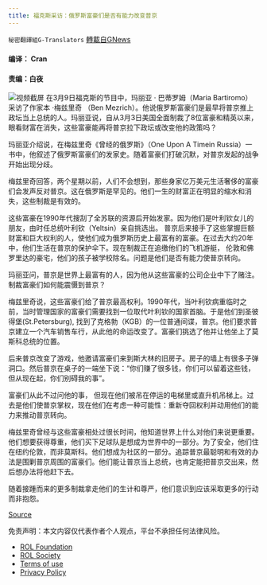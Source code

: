 ```yaml
---
title: 福克斯采访：俄罗斯富豪们是否有能力改变普京
---
```

`秘密翻譯組G-Translators` [轉載自GNews](https://gnews.org/zh-hans/2133647/)

#### 编译： Cran

#### 责编：白夜
![](https://assets.gnews.org/wp-content/uploads/2022/03/16468584841.png)视频截屏
在3月9日福克斯的节目中，玛丽亚 · 巴蒂罗姆（Maria Bartiromo）采访了作家本 ·梅兹里奇 （Ben Mezrich）。他说俄罗斯富豪们是最早将普京推上政坛当上总统的人。玛丽亚说，自从3月3日美国全面制裁了8位富豪和精英以来，眼看财富在消失，这些富豪能再将普京拉下政坛或改变他的政策吗？

玛丽亚介绍说，在梅兹里奇《曾经的俄罗斯》（One Upon A Timein Russia）一书中，他叙述了俄罗斯富豪们的发家史。随着富豪们打破沉默，对普京发起的战争开始出现分歧。

梅兹里奇回答，两个星期以前，人们不会想到，那些身家亿万美元生活奢侈的富豪们会发声反对普京。这在俄罗斯是罕见的。他们一生的财富正在明显的缩水和消失，这些制裁是有效的。

这些富豪在1990年代搜刮了全苏联的资源后开始发家。因为他们是叶利钦女儿的朋友，由时任总统叶利钦（Yeltsin）亲自挑选出。 普京后来接手了这些掌握巨额财富和巨大权利的人，使他们成为俄罗斯历史上最富有的富豪。在过去大约20年中，他们生活在普京的保护伞下。现在制裁正在追缴他们的飞机游艇， 伦敦和佛罗里达的豪宅，他们的孩子被学校除名。问题是他们是否有能力使普京转向。

玛丽亚问，普京是世界上最富有的人，因为他从这些富豪的公司企业中下了赌注。制裁富豪们如何能震慑到普京？

梅兹里奇说，这些富豪们给了普京最高权利。1990年代，当叶利钦病重临时之前，当时管理国家的富豪们需要找到一位取代叶利钦的国家首脑。于是他们到圣彼得堡(St.Petersburg), 找到了克格勃（KGB）的一位普通间谍，普京。他们要求普京建立一个汽车销售车行，从此他的命运改变了。富豪们挑选了他并让他坐上了莫斯科总统的位置。

后来普京改变了游戏，他邀请富豪们来到斯大林的旧房子。房子的墙上有很多子弹洞口。然后普京在桌子的一端坐下说：“你们赚了很多钱，你们可以留着这些钱，但从现在起，你们别碍我的事”。

富豪们从此不过问他的事， 但现在他们被吊在停运的电梯里或直升机吊梯上。过去是他们使普京掌权，现在他们在考虑一种可能性：重新夺回权利并动用他们的能力来推动普京转向。

梅兹里奇曾经与这些富豪相处过很长时间，他知道世界上什么对他们来说更重要。他们想要获得尊重，他们买下足球队是想成为世界中的一部分。为了安全，他们住在纽约伦敦，而非莫斯科。他们想成为社区的一部分。追踪普京最聪明和有效的办法是围剿普京周围的富豪们。他们能让普京当上总统，也肯定能把普京交出来，然后想办法将他赶下去。

随着接踵而来的更多制裁拿走他们的生计和尊严，他们意识到应该采取更多的行动而非抱怨。

[Source](https://www.youtube.com/watch?v=x8eEvGYM9xs)

 

免责声明：本文内容仅代表作者个人观点，平台不承担任何法律风险。

- [ROL Foundation](https://rolfoundation.org/)
- [ROL Society](https://rolsociety.org/)
- [Terms of use](https://gnews.org/terms-of-use-3/)
- [Privacy Policy](https://gnews.org/privacy-policy/)
